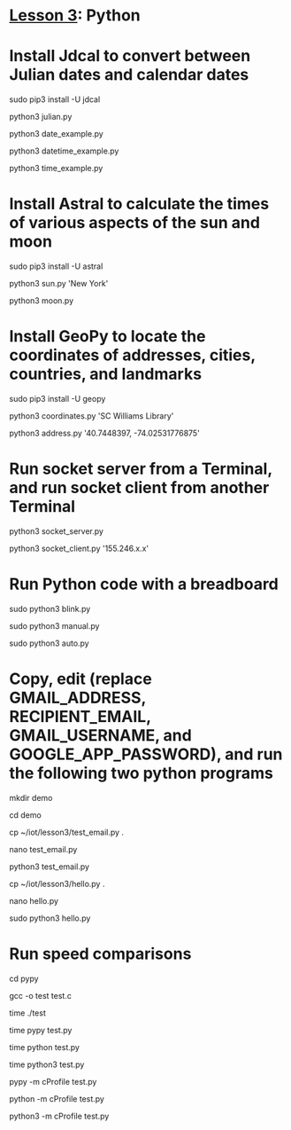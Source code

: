 # <a href="https://goo.gl/F0H9jW">Lesson 3</a>: Python

# Install Jdcal to convert between Julian dates and calendar dates

sudo pip3 install -U jdcal

python3 julian.py

python3 date_example.py

python3 datetime_example.py

python3 time_example.py

# Install Astral to calculate the times of various aspects of the sun and moon

sudo pip3 install -U astral

python3 sun.py 'New York'

python3 moon.py

# Install GeoPy to locate the coordinates of addresses, cities, countries, and landmarks

sudo pip3 install -U geopy

python3 coordinates.py 'SC Williams Library'

python3 address.py '40.7448397, -74.02531776875'

# Run socket server from a Terminal, and run socket client from another Terminal

python3 socket_server.py

python3 socket_client.py '155.246.x.x'

# Run Python code with a breadboard

sudo python3 blink.py

sudo python3 manual.py

sudo python3 auto.py

# Copy, edit (replace GMAIL_ADDRESS, RECIPIENT_EMAIL, GMAIL_USERNAME, and GOOGLE_APP_PASSWORD), and run the following two python programs

mkdir demo

cd demo

cp ~/iot/lesson3/test_email.py .

nano test_email.py

python3 test_email.py

cp ~/iot/lesson3/hello.py .

nano hello.py

sudo python3 hello.py

# Run speed comparisons

cd pypy

gcc -o test test.c

time ./test

time pypy test.py

time python test.py

time python3 test.py

pypy -m cProfile test.py

python -m cProfile test.py

python3 -m cProfile test.py
